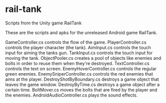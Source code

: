 # rail-tank
Scripts from the Unity game RailTank

These are the scripts and apks for the unreleased Android game RailTank.

GameController.cs controls the flow of the game.
PlayerController.cs controls the player character (the tank).
AimInput.cs controls the touch input for aiming the tanks gun.
TankInput.cs controls the touch input for moving the tank.
ObjectPooler.cs creates a pool of objects like enemies and bolts in order to reuse them when they're destroyed.
TextController.cs controls the text on screen.
EnemyHoverController.cs controls the regular green enemies.
EnemySniperController.cs controls the red enemies that aims at the player.
DestroyShotByBoundary.cs destroys a game object that leaves the game window.
DestroyByTime.cs destroys a game object after a certain time.
BoltMover.cs moves the bolts that are fired by the player and the enemies.
AndroidAudioController.cs plays the sound effects.
